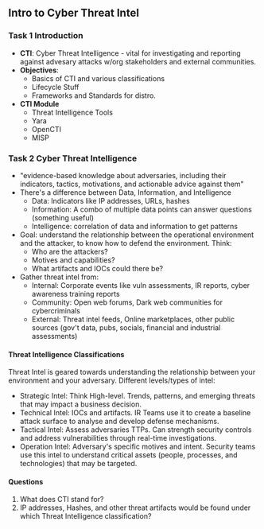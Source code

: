 ## Intro to Cyber Threat Intel
### Task 1 Introduction
- **CTI**: Cyber Threat Intelligence - vital for investigating and reporting against advesary attacks w/org stakeholders and external communities.
- **Objectives**:
	- Basics of CTI and various classifications
	- Lifecycle Stuff
	- Frameworks and Standards for distro.
- **CTI Module**
	- Threat Intelligence Tools
	- Yara
	- OpenCTI
	- MISP
### Task 2 Cyber Threat Intelligence
- "evidence-based knowledge about adversaries, including their indicators, tactics, motivations, and actionable advice against them"
- There's a difference between Data, Information, and Intelligence
	- Data: Indicators like IP addresses, URLs, hashes
	- Information: A combo of multiple data points can answer questions (something useful)
	- Intelligence: correlation of data and information to get patterns
- Goal: understand the relationship between the operational environment and the attacker, to know how to defend the environment.  Think:
	- Who are the attackers?
	- Motives and capabilities?
	- What artifacts and IOCs could there be?
- Gather threat intel from:
	- Internal: Corporate events like vuln assessments, IR reports, cyber awareness training reports
	- Community: Open web forums, Dark web communities for cybercriminals
	- External: Threat intel feeds, Online marketplaces, other public sources (gov't data, pubs, socials, financial and industrial assessments)
#### Threat Intelligence Classifications
Threat Intel is geared towards understanding the relationship between your environment and your adversary.  Different levels/types of intel:
- Strategic Intel: Think High-level.  Trends, patterns, and emerging threats that may impact a business decision.
- Technical Intel: IOCs and artifacts.  IR Teams use it to create a baseline attack surface to analyse and develop defense mechanisms.
- Tactical Intel: Assess adversaries TTPs.  Can strength security controls and address vulnerabilities through real-time investigations.
- Operation Intel: Adversary's specific motives and intent.  Security teams use this intel to understand critical assets (people, processes, and technologies) that may be targeted.
#### Questions
1. What does CTI stand for?
2. IP addresses, Hashes, and other threat artifacts would be found under which Threat Intelligence classification?
